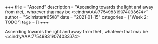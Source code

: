 +++
title = "Ascend"
description = "Ascending towards the light and away from theL, whatever that may be <:cindryAAA:775498319074033674>"
author = "Scimister#6508"
date = "2021-01-15"
categories = ["Week 2: TODO"]
tags = []
+++

Ascending towards the light and away from theL, whatever that may be <:cindryAAA:775498319074033674>

